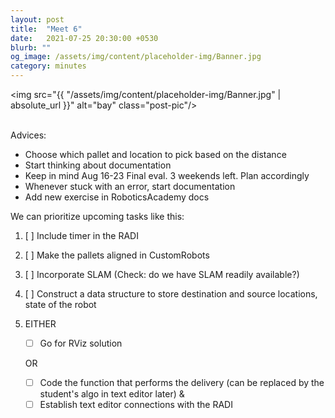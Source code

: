 ```yaml
---
layout: post
title:  "Meet 6"
date:   2021-07-25 20:30:00 +0530
blurb: ""
og_image: /assets/img/content/placeholder-img/Banner.jpg
category: minutes
---
```


<img src="{{ "/assets/img/content/placeholder-img/Banner.jpg" | absolute_url }}" alt="bay" class="post-pic"/>
<br />
<br />


Advices:

- Choose which pallet and location to pick based on the distance
- Start thinking about documentation
- Keep in mind Aug 16-23 Final eval. 3 weekends left. Plan accordingly
- Whenever stuck with an error, start documentation
- Add new exercise in RoboticsAcademy docs

We can prioritize upcoming tasks like this:

1. [ ] Include timer in the RADI
2. [ ] Make the pallets aligned in CustomRobots
3. [ ] Incorporate SLAM (Check: do we have SLAM readily available?)
4. [ ] Construct a data structure to store destination and source locations, state of the robot
5. EITHER  
  
    - [ ] Go for RViz solution  
  
    OR  

    - [ ] Code the function that performs the delivery (can be replaced by the student's algo in text editor later) &  
    - [ ] Establish text editor connections with the RADI